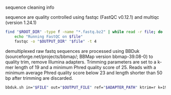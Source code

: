 sequence cleaning info

sequence are quality controlled using fastqc (FastQC v0.12.1) and multiqc (version 1.24.1)

```bash
find "$ROOT_DIR" -type f -name "*.fastq.bz2" | while read -r file; do
    echo "Running FastQC on $file"
    fastqc -o "$OUTPUT_DIR" "$file" -t 4
```

demultiplexed raw fastq sequences are processed using BBDuk (sourceforge.net/projects/bbmap/; BBMap version bbmap-39.08-0) to quality trim, remove
Illumina adapters. Trimming parameters are set to a k-mer length of 19 and a minimum Phred quality score of 25. Reads with a minimum average Phred quality score below 23 and
length shorter than 50 bp after trimming are discarded. 

```bash
bbduk.sh in="$FILE" out="$OUTPUT_FILE" ref="$ADAPTER_PATH" ktrim=r k=19 mink=11 hdist=1 qtrim=rl trimq=25 maq=23 minlength=50
```
